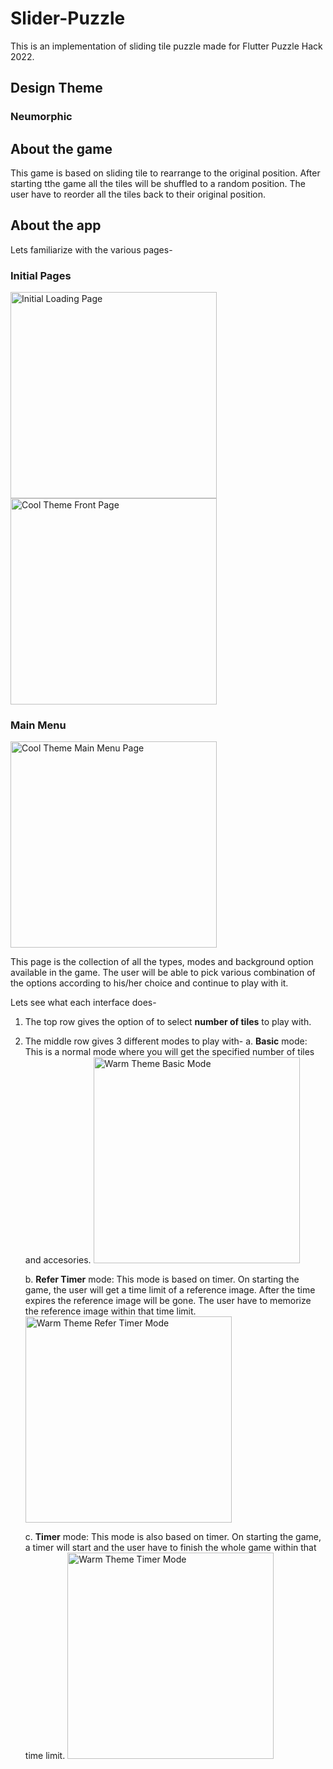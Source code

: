 # Slider-Puzzle

This is an implementation of sliding tile puzzle made for Flutter Puzzle Hack 2022.

## Design Theme
### **Neumorphic**

## About the game
This game is based on sliding tile to rearrange to the original position. After starting tthe game all the tiles will be shuffled to a random position. The user have to reorder all the tiles back to their original position.


## About the app

Lets familiarize with the various pages-

### Initial Pages
<img src="app_images/Initial Loading Page.png" width="330" title="Initial Loading Page"> <img src="app_images/Cool Theme Front Page.png" width="330" title="Cool Theme Front Page"> 

### Main Menu
<img src="app_images/Cool Theme Main Menu Page.png" width="330" title="Cool Theme Main Menu Page">

This page is the collection of all the types, modes and background option available in the game. The user will be able to pick various combination of the options according to his/her choice and continue to play with it.

Lets see what each interface does- 
1. The top row gives the option of to select **number of tiles** to play with.
2. The middle row gives 3 different modes to play with-
    a. **Basic** mode: This is a normal mode where you will get the specified number of tiles and accesories. <img src="app_images/Warm Theme Basic Mode.png" width="330" title="Warm Theme Basic Mode">
    
    b. **Refer Timer** mode: This mode is based on timer. On starting the game, the user will get a time limit of a reference image. After the time expires the reference image             will be gone. The user have to memorize the reference image within that time limit. <img src="app_images/Warm Theme Refer Timer Mode.png" width="330" title="Warm Theme Refer Timer Mode">
    
    c. **Timer** mode: This mode is also based on timer. On starting the game, a timer will start and the user have to finish the whole game within that time limit. <img src="app_images/Warm Theme Timer Mode.png" width="330" title="Warm Theme Timer Mode">


